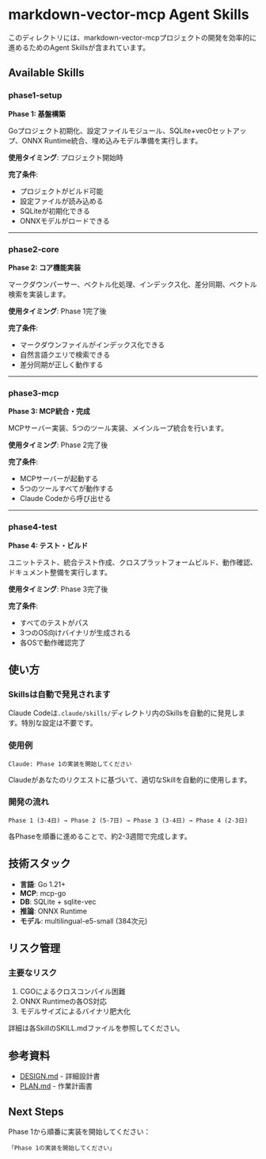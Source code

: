 # markdown-vector-mcp Agent Skills

このディレクトリには、markdown-vector-mcpプロジェクトの開発を効率的に進めるためのAgent Skillsが含まれています。

## Available Skills

### phase1-setup
**Phase 1: 基盤構築**

Goプロジェクト初期化、設定ファイルモジュール、SQLite+vec0セットアップ、ONNX Runtime統合、埋め込みモデル準備を実行します。

**使用タイミング**: プロジェクト開始時

**完了条件**:
- プロジェクトがビルド可能
- 設定ファイルが読み込める
- SQLiteが初期化できる
- ONNXモデルがロードできる

---

### phase2-core
**Phase 2: コア機能実装**

マークダウンパーサー、ベクトル化処理、インデックス化、差分同期、ベクトル検索を実装します。

**使用タイミング**: Phase 1完了後

**完了条件**:
- マークダウンファイルがインデックス化できる
- 自然言語クエリで検索できる
- 差分同期が正しく動作する

---

### phase3-mcp
**Phase 3: MCP統合・完成**

MCPサーバー実装、5つのツール実装、メインループ統合を行います。

**使用タイミング**: Phase 2完了後

**完了条件**:
- MCPサーバーが起動する
- 5つのツールすべてが動作する
- Claude Codeから呼び出せる

---

### phase4-test
**Phase 4: テスト・ビルド**

ユニットテスト、統合テスト作成、クロスプラットフォームビルド、動作確認、ドキュメント整備を実行します。

**使用タイミング**: Phase 3完了後

**完了条件**:
- すべてのテストがパス
- 3つのOS向けバイナリが生成される
- 各OSで動作確認完了

## 使い方

### Skillsは自動で発見されます

Claude Codeは`.claude/skills/`ディレクトリ内のSkillsを自動的に発見します。特別な設定は不要です。

### 使用例

```
Claude: Phase 1の実装を開始してください
```

Claudeがあなたのリクエストに基づいて、適切なSkillを自動的に使用します。

### 開発の流れ

```
Phase 1 (3-4日) → Phase 2 (5-7日) → Phase 3 (3-4日) → Phase 4 (2-3日)
```

各Phaseを順番に進めることで、約2-3週間で完成します。

## 技術スタック

- **言語**: Go 1.21+
- **MCP**: mcp-go
- **DB**: SQLite + sqlite-vec
- **推論**: ONNX Runtime
- **モデル**: multilingual-e5-small (384次元)

## リスク管理

### 主要なリスク
1. CGOによるクロスコンパイル困難
2. ONNX Runtimeの各OS対応
3. モデルサイズによるバイナリ肥大化

詳細は各SkillのSKILL.mdファイルを参照してください。

## 参考資料

- [DESIGN.md](../../DESIGN.md) - 詳細設計書
- [PLAN.md](../../PLAN.md) - 作業計画書

## Next Steps

Phase 1から順番に実装を開始してください：

```
「Phase 1の実装を開始してください」
```
